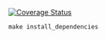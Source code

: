 [![Coverage Status](https://coveralls.io/repos/github/andrey/otus_architecture_and_design_patterns/badge.svg?branch=main)](https://coveralls.io/github/den41apple/otus_architecture_and_design_patterns?branch=main)


```shell
make install_dependencies
```